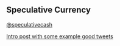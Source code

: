 ## Speculative Currency

[@speculativecash](http://twitter.com/speculativecash)

[Intro post with some example good tweets](http://tinyletter.com/gregborenstein/letters/smithereens-s02e06-crossword-plagiarism-and-speculative-currency)